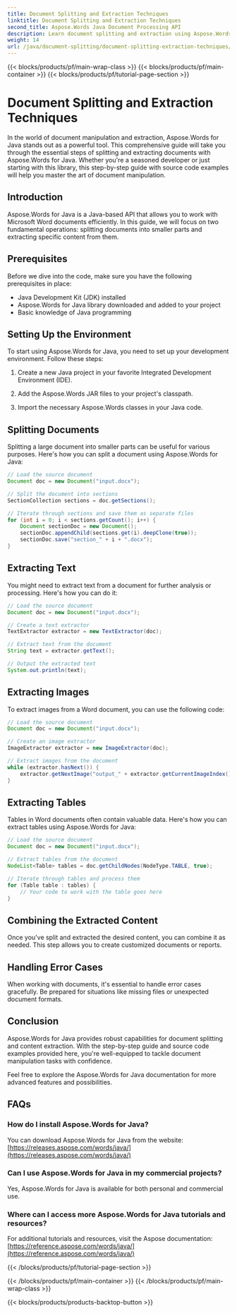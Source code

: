 ```yaml
---
title: Document Splitting and Extraction Techniques
linktitle: Document Splitting and Extraction Techniques
second_title: Aspose.Words Java Document Processing API
description: Learn document splitting and extraction using Aspose.Words for Java. Step-by-step guide with source code for efficient manipulation. Unlock the power of Aspose
weight: 14
url: /java/document-splitting/document-splitting-extraction-techniques/
---
```


{{< blocks/products/pf/main-wrap-class >}}
{{< blocks/products/pf/main-container >}}
{{< blocks/products/pf/tutorial-page-section >}}

# Document Splitting and Extraction Techniques


In the world of document manipulation and extraction, Aspose.Words for Java stands out as a powerful tool. This comprehensive guide will take you through the essential steps of splitting and extracting documents with Aspose.Words for Java. Whether you're a seasoned developer or just starting with this library, this step-by-step guide with source code examples will help you master the art of document manipulation.

## Introduction

Aspose.Words for Java is a Java-based API that allows you to work with Microsoft Word documents efficiently. In this guide, we will focus on two fundamental operations: splitting documents into smaller parts and extracting specific content from them.

## Prerequisites

Before we dive into the code, make sure you have the following prerequisites in place:

- Java Development Kit (JDK) installed
- Aspose.Words for Java library downloaded and added to your project
- Basic knowledge of Java programming

## Setting Up the Environment

To start using Aspose.Words for Java, you need to set up your development environment. Follow these steps:

1. Create a new Java project in your favorite Integrated Development Environment (IDE).

2. Add the Aspose.Words JAR files to your project's classpath.

3. Import the necessary Aspose.Words classes in your Java code.

## Splitting Documents

Splitting a large document into smaller parts can be useful for various purposes. Here's how you can split a document using Aspose.Words for Java:

```java
// Load the source document
Document doc = new Document("input.docx");

// Split the document into sections
SectionCollection sections = doc.getSections();

// Iterate through sections and save them as separate files
for (int i = 0; i < sections.getCount(); i++) {
    Document sectionDoc = new Document();
    sectionDoc.appendChild(sections.get(i).deepClone(true));
    sectionDoc.save("section_" + i + ".docx");
}
```

## Extracting Text

You might need to extract text from a document for further analysis or processing. Here's how you can do it:

```java
// Load the source document
Document doc = new Document("input.docx");

// Create a text extractor
TextExtractor extractor = new TextExtractor(doc);

// Extract text from the document
String text = extractor.getText();

// Output the extracted text
System.out.println(text);
```

## Extracting Images

To extract images from a Word document, you can use the following code:

```java
// Load the source document
Document doc = new Document("input.docx");

// Create an image extractor
ImageExtractor extractor = new ImageExtractor(doc);

// Extract images from the document
while (extractor.hasNext()) {
    extractor.getNextImage("output_" + extractor.getCurrentImageIndex() + ".png");
}
```

## Extracting Tables

Tables in Word documents often contain valuable data. Here's how you can extract tables using Aspose.Words for Java:

```java
// Load the source document
Document doc = new Document("input.docx");

// Extract tables from the document
NodeList<Table> tables = doc.getChildNodes(NodeType.TABLE, true);

// Iterate through tables and process them
for (Table table : tables) {
    // Your code to work with the table goes here
}
```

## Combining the Extracted Content

Once you've split and extracted the desired content, you can combine it as needed. This step allows you to create customized documents or reports.

## Handling Error Cases

When working with documents, it's essential to handle error cases gracefully. Be prepared for situations like missing files or unexpected document formats.

## Conclusion

Aspose.Words for Java provides robust capabilities for document splitting and content extraction. With the step-by-step guide and source code examples provided here, you're well-equipped to tackle document manipulation tasks with confidence.

Feel free to explore the Aspose.Words for Java documentation for more advanced features and possibilities.

## FAQs

### How do I install Aspose.Words for Java?

You can download Aspose.Words for Java from the website: [https://releases.aspose.com/words/java/](https://releases.aspose.com/words/java/)

### Can I use Aspose.Words for Java in my commercial projects?

Yes, Aspose.Words for Java is available for both personal and commercial use.

### Where can I access more Aspose.Words for Java tutorials and resources?

For additional tutorials and resources, visit the Aspose documentation: [https://reference.aspose.com/words/java/](https://reference.aspose.com/words/java/)

{{< /blocks/products/pf/tutorial-page-section >}}

{{< /blocks/products/pf/main-container >}}
{{< /blocks/products/pf/main-wrap-class >}}

{{< blocks/products/products-backtop-button >}}
